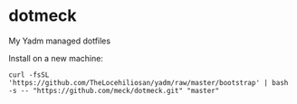 # dotmeck
My Yadm managed dotfiles

Install on a new machine:
```
curl -fsSL 'https://github.com/TheLocehiliosan/yadm/raw/master/bootstrap' | bash -s -- "https://github.com/meck/dotmeck.git" "master"
```
